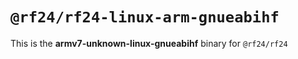 # `@rf24/rf24-linux-arm-gnueabihf`

This is the **armv7-unknown-linux-gnueabihf** binary for `@rf24/rf24`
